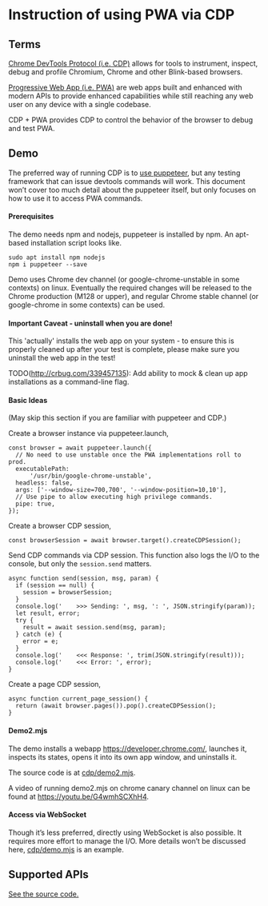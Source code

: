 # Instruction of using PWA via CDP


## Terms

[Chrome DevTools Protocol (i.e. CDP)](https://chromedevtools.github.io/devtools-protocol/) allows for tools to instrument, inspect, debug and profile Chromium, Chrome and other Blink-based browsers.

[Progressive Web App (i.e. PWA)](https://web.dev/explore/progressive-web-apps) are web apps built and enhanced with modern APIs to provide enhanced capabilities while still reaching any web user on any device with a single codebase.

CDP + PWA provides CDP to control the behavior of the browser to debug and test PWA.


## Demo

The preferred way of running CDP is to [use puppeteer](https://developer.chrome.com/docs/puppeteer), but any testing framework that can issue devtools commands will work. This document won’t cover too much detail about the puppeteer itself, but only focuses on how to use it to access PWA commands.


#### Prerequisites

The demo needs npm and nodejs, puppeteer is installed by npm. An apt-based installation script looks like.

```
sudo apt install npm nodejs
npm i puppeteer --save
```

Demo uses Chrome dev channel (or google-chrome-unstable in some contexts) on linux. Eventually the required changes will be released to the Chrome production (M128 or upper), and regular Chrome stable channel (or google-chrome in some contexts) can be used.


#### Important Caveat - uninstall when you are done!

This 'actually' installs the web app on your system - to ensure this is properly cleaned up after your test is complete, please make sure you uninstall the web app in the test!

TODO(http://crbug.com/339457135): Add ability to mock & clean up app installations as a command-line flag.


#### Basic Ideas

(May skip this section if you are familiar with puppeteer and CDP.)

Create a browser instance via puppeteer.launch,


```
const browser = await puppeteer.launch({
  // No need to use unstable once the PWA implementations roll to prod.
  executablePath:
      '/usr/bin/google-chrome-unstable',
  headless: false,
  args: ['--window-size=700,700', '--window-position=10,10'],
  // Use pipe to allow executing high privilege commands.
  pipe: true,
});
```


Create a browser CDP session,


```
const browserSession = await browser.target().createCDPSession();
```


Send CDP commands via CDP session. This function also logs the I/O to the console, but only the `session.send` matters.


```
async function send(session, msg, param) {
  if (session == null) {
    session = browserSession;
  }
  console.log('    >>> Sending: ', msg, ': ', JSON.stringify(param));
  let result, error;
  try {
    result = await session.send(msg, param);
  } catch (e) {
    error = e;
  }
  console.log('    <<< Response: ', trim(JSON.stringify(result)));
  console.log('    <<< Error: ', error);
}
```


Create a page CDP session,


```
async function current_page_session() {
  return (await browser.pages()).pop().createCDPSession();
}
```



#### Demo2.mjs

The demo installs a webapp https://developer.chrome.com/, launches it, inspects its states, opens it into its own app window, and uninstalls it.

The source code is at [cdp/demo2.mjs](cdp/demo2.mjs).

A video of running demo2.mjs on chrome canary channel on linux can be found at https://youtu.be/G4wmhSCXhH4.


#### Access via WebSocket

Though it’s less preferred, directly using WebSocket is also possible. It requires more effort to manage the I/O. More details won’t be discussed here, [cdp/demo.mjs](cdp/demo.mjs) is an example.


## Supported APIs

[See the source code.](https://source.chromium.org/search?q=domain%5CsPWA$%20f:browser_protocol.pdl%20-f:devtools-frontend&ssfr=1)
